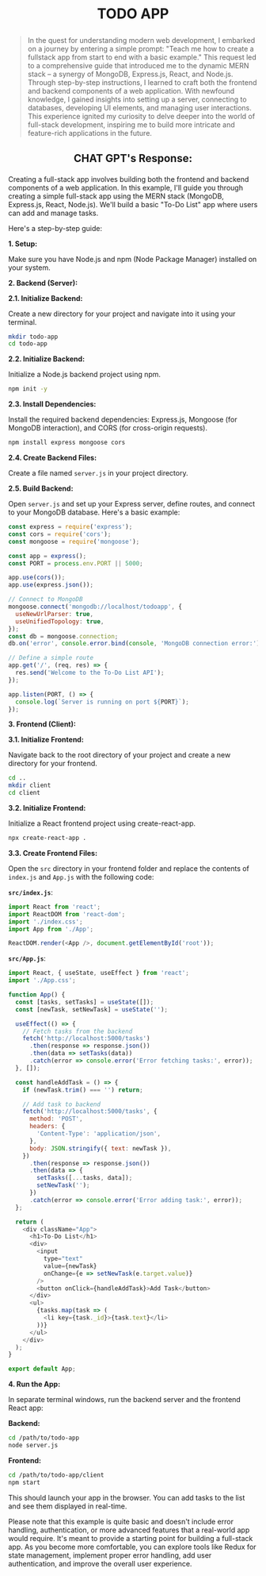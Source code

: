# <p align="center">**TODO APP**</p>

> In the quest for understanding modern web development, I embarked on a journey by entering a simple prompt: "Teach me how to create a fullstack app from start to end with a basic example." This request led to a comprehensive guide that introduced me to the dynamic MERN stack – a synergy of MongoDB, Express.js, React, and Node.js. Through step-by-step instructions, I learned to craft both the frontend and backend components of a web application. With newfound knowledge, I gained insights into setting up a server, connecting to databases, developing UI elements, and managing user interactions. This experience ignited my curiosity to delve deeper into the world of full-stack development, inspiring me to build more intricate and feature-rich applications in the future.

## <p align="center">CHAT GPT's Response:</p>

Creating a full-stack app involves building both the frontend and backend components of a web application. In this example, I'll guide you through creating a simple full-stack app using the MERN stack (MongoDB, Express.js, React, Node.js). We'll build a basic "To-Do List" app where users can add and manage tasks.

Here's a step-by-step guide:

**1. Setup:**

Make sure you have Node.js and npm (Node Package Manager) installed on your system.

**2. Backend (Server):**

**2.1. Initialize Backend:**

Create a new directory for your project and navigate into it using your terminal.

```bash
mkdir todo-app
cd todo-app
```

**2.2. Initialize Backend:**

Initialize a Node.js backend project using npm.

```bash
npm init -y
```

**2.3. Install Dependencies:**

Install the required backend dependencies: Express.js, Mongoose (for MongoDB interaction), and CORS (for cross-origin requests).

```bash
npm install express mongoose cors
```

**2.4. Create Backend Files:**

Create a file named `server.js` in your project directory.

**2.5. Build Backend:**

Open `server.js` and set up your Express server, define routes, and connect to your MongoDB database. Here's a basic example:

```javascript
const express = require('express');
const cors = require('cors');
const mongoose = require('mongoose');

const app = express();
const PORT = process.env.PORT || 5000;

app.use(cors());
app.use(express.json());

// Connect to MongoDB
mongoose.connect('mongodb://localhost/todoapp', {
  useNewUrlParser: true,
  useUnifiedTopology: true,
});
const db = mongoose.connection;
db.on('error', console.error.bind(console, 'MongoDB connection error:'));

// Define a simple route
app.get('/', (req, res) => {
  res.send('Welcome to the To-Do List API');
});

app.listen(PORT, () => {
  console.log(`Server is running on port ${PORT}`);
});
```

**3. Frontend (Client):**

**3.1. Initialize Frontend:**

Navigate back to the root directory of your project and create a new directory for your frontend.

```bash
cd ..
mkdir client
cd client
```

**3.2. Initialize Frontend:**

Initialize a React frontend project using create-react-app.

```bash
npx create-react-app .
```

**3.3. Create Frontend Files:**

Open the `src` directory in your frontend folder and replace the contents of `index.js` and `App.js` with the following code:

**`src/index.js`**:

```javascript
import React from 'react';
import ReactDOM from 'react-dom';
import './index.css';
import App from './App';

ReactDOM.render(<App />, document.getElementById('root'));
```

**`src/App.js`**:

```javascript
import React, { useState, useEffect } from 'react';
import './App.css';

function App() {
  const [tasks, setTasks] = useState([]);
  const [newTask, setNewTask] = useState('');

  useEffect(() => {
    // Fetch tasks from the backend
    fetch('http://localhost:5000/tasks')
      .then(response => response.json())
      .then(data => setTasks(data))
      .catch(error => console.error('Error fetching tasks:', error));
  }, []);

  const handleAddTask = () => {
    if (newTask.trim() === '') return;

    // Add task to backend
    fetch('http://localhost:5000/tasks', {
      method: 'POST',
      headers: {
        'Content-Type': 'application/json',
      },
      body: JSON.stringify({ text: newTask }),
    })
      .then(response => response.json())
      .then(data => {
        setTasks([...tasks, data]);
        setNewTask('');
      })
      .catch(error => console.error('Error adding task:', error));
  };

  return (
    <div className="App">
      <h1>To-Do List</h1>
      <div>
        <input
          type="text"
          value={newTask}
          onChange={e => setNewTask(e.target.value)}
        />
        <button onClick={handleAddTask}>Add Task</button>
      </div>
      <ul>
        {tasks.map(task => (
          <li key={task._id}>{task.text}</li>
        ))}
      </ul>
    </div>
  );
}

export default App;
```

**4. Run the App:**

In separate terminal windows, run the backend server and the frontend React app:

**Backend:**
```bash
cd /path/to/todo-app
node server.js
```

**Frontend:**
```bash
cd /path/to/todo-app/client
npm start
```

This should launch your app in the browser. You can add tasks to the list and see them displayed in real-time.

Please note that this example is quite basic and doesn't include error handling, authentication, or more advanced features that a real-world app would require. It's meant to provide a starting point for building a full-stack app. As you become more comfortable, you can explore tools like Redux for state management, implement proper error handling, add user authentication, and improve the overall user experience.